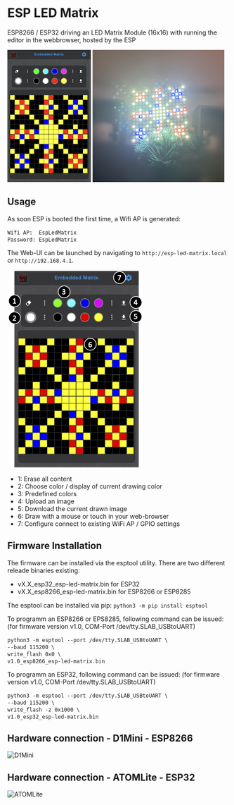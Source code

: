 # ESP LED Matrix

ESP8266 / ESP32 driving an LED Matrix Module (16x16) with running the editor in the webbrowser, hosted by the ESP

![Web UI](doc/thumb/webui.jpg) ![Hardware 1](doc/thumb/16x16matrix.jpg) 

## Usage

As soon ESP is booted the first time, a Wifi AP is generated:
```
Wifi AP:  EspLedMatrix
Password: EspLedMatrix
```

The Web-UI can be launched by navigating to `http://esp-led-matrix.local` or `http://192.168.4.1`. 

![Usage](doc/thumb/usage.png) 

- 1: Erase all content
- 2: Choose color / display of current drawing color
- 3: Predefined colors
- 4: Upload an image
- 5: Download the current drawn image
- 6: Draw with a mouse or touch in your web-browser
- 7: Configure connect to existing WiFi AP / GPIO settings


## Firmware Installation

The firmware can be installed via the esptool utility. There are two different releade binaries existing:
- vX.X_esp32_esp-led-matrix.bin for ESP32
- vX.X_esp8266_esp-led-matrix.bin for ESP8266 or ESP8285

The esptool can be installed via pip:
```python3 -m pip install esptool```

To programm an ESP8266 or EPS8285, following command can be issued:
(for firmware version v1.0, COM-Port /dev/tty.SLAB_USBtoUART)
```
python3 -m esptool --port /dev/tty.SLAB_USBtoUART \
--baud 115200 \
write_flash 0x0 \
v1.0_esp8266_esp-led-matrix.bin
```

To programm an ESP32, following command can be issued:
(for firmware version v1.0, COM-Port /dev/tty.SLAB_USBtoUART)
```
python3 -m esptool --port /dev/tty.SLAB_USBtoUART \
--baud 115200 \
write_flash -z 0x1000 \
v1.0_esp32_esp-led-matrix.bin
```

## Hardware connection - D1Mini - ESP8266
![D1Mini](doc/d1mini.jpg)

## Hardware connection - ATOMLite - ESP32
![ATOMLite](doc/atomlite.jpg)

